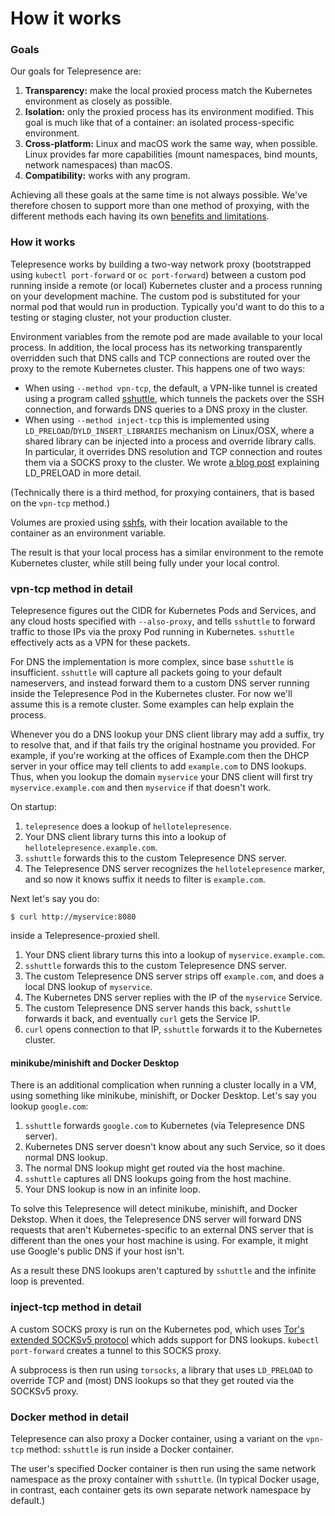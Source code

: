 # How it works

### Goals

Our goals for Telepresence are:

1. **Transparency:** make the local proxied process match the Kubernetes environment as closely as possible.
2. **Isolation:** only the proxied process has its environment modified.
    This goal is much like that of a container: an isolated process-specific environment.
3. **Cross-platform:** Linux and macOS work the same way, when possible.
   Linux provides far more capabilities (mount namespaces, bind mounts, network namespaces) than macOS.
4. **Compatibility:** works with any program.

Achieving all these goals at the same time is not always possible.
We've therefore chosen to support more than one method of proxying, with the different methods each having its own [benefits and limitations](/reference/methods.html).

### How it works

Telepresence works by building a two-way network proxy (bootstrapped using `kubectl port-forward` or `oc port-forward`) between a custom pod running inside a remote (or local) Kubernetes cluster and a process running on your development machine.
The custom pod is substituted for your normal pod that would run in production.
Typically you'd want to do this to a testing or staging cluster, not your production cluster.

Environment variables from the remote pod are made available to your local process.
In addition, the local process has its networking transparently overridden such that DNS calls and TCP connections are routed over the proxy to the remote Kubernetes cluster.
This happens one of two ways:

* When using `--method vpn-tcp`, the default, a VPN-like tunnel is created using a program called [sshuttle](http://sshuttle.readthedocs.io/), which tunnels the packets over the SSH connection, and forwards DNS queries to a DNS proxy in the cluster.
* When using `--method inject-tcp` this is implemented using `LD_PRELOAD`/`DYLD_INSERT_LIBRARIES` mechanism on Linux/OSX, where a shared library can be injected into a process and override library calls.
  In particular, it overrides DNS resolution and TCP connection and routes them via a SOCKS proxy to the cluster.
  We wrote [a blog post](https://www.datawire.io/code-injection-on-linux-and-macos/) explaining LD_PRELOAD in more detail.

(Technically there is a third method, for proxying containers, that is based on the `vpn-tcp` method.)

Volumes are proxied using [sshfs](https://github.com/libfuse/sshfs), with their location available to the container as an environment variable.

The result is that your local process has a similar environment to the remote Kubernetes cluster, while still being fully under your local control.

### vpn-tcp method in detail

Telepresence figures out the CIDR for Kubernetes Pods and Services, and any cloud hosts specified with `--also-proxy`, and tells `sshuttle` to forward traffic to those IPs via the proxy Pod running in Kubernetes.
`sshuttle` effectively acts as a VPN for these packets.

For DNS the implementation is more complex, since base `sshuttle` is insufficient.
`sshuttle` will capture all packets going to your default nameservers, and instead forward them to a custom DNS server running inside the Telepresence Pod in the Kubernetes cluster.
For now we'll assume this is a remote cluster.
Some examples can help explain the process.

Whenever you do a DNS lookup your DNS client library may add a suffix, try to resolve that, and if that fails try the original hostname you provided.
For example, if you're working at the offices of Example.com then the DHCP server in your office may tell clients to add `example.com` to DNS lookups.
Thus, when you lookup the domain `myservice` your DNS client will first try `myservice.example.com` and then `myservice` if that doesn't work.

On startup:

1. `telepresence` does a lookup of `hellotelepresence`.
2. Your DNS client library turns this into a lookup of `hellotelepresence.example.com`.
3. `sshuttle` forwards this to the custom Telepresence DNS server.
4. The Telepresence DNS server recognizes the `hellotelepresence` marker, and so now it knows suffix it needs to filter is `example.com`.

Next let's say you do:

```console
$ curl http://myservice:8080
```

inside a Telepresence-proxied shell.

1. Your DNS client library turns this into a lookup of `myservice.example.com`.
2. `sshuttle` forwards this to the custom Telepresence DNS server.
3. The custom Telepresence DNS server strips off `example.com`, and does a local DNS lookup of `myservice`.
4. The Kubernetes DNS server replies with the IP of the `myservice` Service.
5. The custom Telepresence DNS server hands this back, `sshuttle` forwards it back, and eventually `curl` gets the Service IP.
6. `curl` opens connection to that IP, `sshuttle` forwards it to the Kubernetes cluster.

#### minikube/minishift and Docker Desktop

There is an additional complication when running a cluster locally in a VM, using
something like minikube, minishift, or Docker Desktop. Let's say you lookup `google.com`:

1. `sshuttle` forwards `google.com` to Kubernetes (via Telepresence DNS server).
2. Kubernetes DNS server doesn't know about any such Service, so it does normal DNS lookup.
3. The normal DNS lookup might get routed via the host machine.
4. `sshuttle` captures all DNS lookups going from the host machine.
5. Your DNS lookup is now in an infinite loop.

To solve this Telepresence will detect minikube, minishift, and Docker Dekstop.
When it does, the Telepresence DNS server will forward DNS requests that aren't Kubernetes-specific to an external DNS server
that is different than the ones your host machine is using. For example, it might use Google's public DNS if your host isn't.

As a result these DNS lookups aren't captured by `sshuttle` and the infinite loop is prevented.
 
### inject-tcp method in detail

A custom SOCKS proxy is run on the Kubernetes pod, which uses [Tor's extended SOCKSv5 protocol](https://gitweb.torproject.org/torsocks.git/tree/doc/socks/socks-extensions.txt) which adds support for DNS lookups.
`kubectl port-forward` creates a tunnel to this SOCKS proxy.

A subprocess is then run using `torsocks`, a library that uses `LD_PRELOAD` to override TCP and (most) DNS lookups so that they get routed via the SOCKSv5 proxy.

### Docker method in detail

Telepresence can also proxy a Docker container, using a variant on the `vpn-tcp` method: `sshuttle` is run inside a Docker container.

The user's specified Docker container is then run using the same network namespace as the proxy container with `sshuttle`.
(In typical Docker usage, in contrast, each container gets its own separate network namespace by default.)
